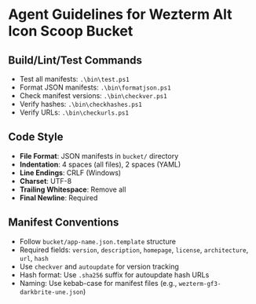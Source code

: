 # Agent Guidelines for Wezterm Alt Icon Scoop Bucket

## Build/Lint/Test Commands
- Test all manifests: `.\bin\test.ps1`
- Format JSON manifests: `.\bin\formatjson.ps1`
- Check manifest versions: `.\bin\checkver.ps1`
- Verify hashes: `.\bin\checkhashes.ps1`
- Verify URLs: `.\bin\checkurls.ps1`

## Code Style
- **File Format**: JSON manifests in `bucket/` directory
- **Indentation**: 4 spaces (all files), 2 spaces (YAML)
- **Line Endings**: CRLF (Windows)
- **Charset**: UTF-8
- **Trailing Whitespace**: Remove all
- **Final Newline**: Required

## Manifest Conventions
- Follow `bucket/app-name.json.template` structure
- Required fields: `version`, `description`, `homepage`, `license`, `architecture`, `url`, `hash`
- Use `checkver` and `autoupdate` for version tracking
- Hash format: Use `.sha256` suffix for autoupdate hash URLs
- Naming: Use kebab-case for manifest files (e.g., `wezterm-gf3-darkbrite-une.json`)
